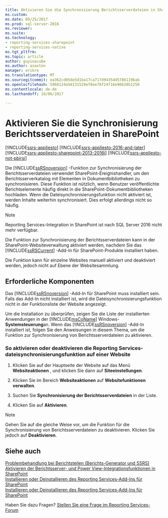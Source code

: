 ```yaml
---
title: Aktivieren Sie die Synchronisierung Berichtsserverdateien in SharePoint | Microsoft Docs
ms.custom: 
ms.date: 09/25/2017
ms.prod: sql-server-2016
ms.reviewer: 
ms.suite: 
ms.technology:
- reporting-services-sharepoint
- reporting-services-native
ms.tgt_pltfrm: 
ms.topic: article
author: guyinacube
ms.author: asaxton
manager: erikre
ms.translationtype: MT
ms.sourcegitcommit: ea362cd05de5d1ba17ca717d94354d5786119bab
ms.openlocfilehash: 5966124a56131529ef8ee76f24f16e96628b1250
ms.contentlocale: de-de
ms.lasthandoff: 10/06/2017

---
```

# <a name="activate-the-report-server-file-sync-feature-in-sharepoint"></a>Aktivieren Sie die Synchronisierung Berichtsserverdateien in SharePoint

[!INCLUDE[ssrs-appliesto](../../includes/ssrs-appliesto.md)] [!INCLUDE[ssrs-appliesto-2016-and-later](../../includes/ssrs-appliesto-2016-and-later.md)] [!INCLUDE[ssrs-appliesto-sharepoint-2013-2016i](../../includes/ssrs-appliesto-sharepoint-2013-2016.md)] [!INCLUDE[ssrs-appliesto-not-pbirsi](../../includes/ssrs-appliesto-not-pbirs.md)]

Die [!INCLUDE[ssRSnoversion](../../includes/ssrsnoversion-md.md)] -Funktion zur Synchronisierung der Berichtsserverdateien verwendet SharePoint-Ereignishandler, um den Berichtsserverkatalog mit Elementen in Dokumentbibliotheken zu synchronisieren. Diese Funktion ist nützlich, wenn Benutzer veröffentlichte Berichtselemente häufig direkt in die SharePoint-Dokumentbibliotheken hochladen. Wenn die Dateisynchronisierungsfunktion nicht aktiviert ist, werden Inhalte weiterhin synchronisiert. Dies erfolgt allerdings nicht so häufig.

> [!NOTE]
> Reporting Services-Integration in SharePoint ist nach SQL Server 2016 nicht mehr verfügbar.
  
 Die Funktion zur Synchronisierung der Berichtsserverdateien kann in der SharePoint-Websiteverwaltung aktiviert werden, nachdem Sie das [!INCLUDE[ssRSCurrent](../../includes/ssrscurrent-md.md)] -Add-In für SharePoint-Produkte installiert haben.  
  
 Die Funktion kann für einzelne Websites manuell aktiviert und deaktiviert werden, jedoch nicht auf Ebene der Websitesammlung.  
  
## <a name="prerequisites"></a>Erforderliche Komponenten

 Das [!INCLUDE[ssRSnoversion](../../includes/ssrsnoversion-md.md)] -Add-In für SharePoint muss installiert sein. Falls das Add-In nicht installiert ist, wird die Dateisynchronisierungsfunktion nicht in der Funktionsliste der Website angezeigt.  
  
 Um die Installation zu überprüfen, zeigen Sie die Liste der installierten Anwendungen in der [!INCLUDE[msCoName](../../includes/msconame-md.md)] Windows- **Systemsteuerung**an. Wenn das [!INCLUDE[ssRSnoversion](../../includes/ssrsnoversion-md.md)] -Add-In installiert ist, folgen Sie den Anweisungen in diesem Thema, um die Funktion zur Synchronisierung von Berichtsserverdateien zu aktivieren.  
  
### <a name="to-activate-or-deactivate-the-reporting-services-file-sync-feature-on-a-site"></a>So aktivieren oder deaktivieren die Reporting Services-dateisynchronisierungsfunktion auf einer Website
  
1.  Klicken Sie auf der Hauptseite der Website auf das Menü **Websiteaktionen** , und klicken Sie dann auf **Siteeinstellungen**.  
  
2.  Klicken Sie im Bereich **Websiteaktionen** auf **Websitefunktionen verwalten**.  
  
3.  Suchen Sie **Synchronisierung der Berichtsserverdateien** in der Liste.  
  
4.  Klicken Sie auf **Aktivieren**.  

> [!NOTE]
> Gehen Sie auf die gleiche Weise vor, um die Funktion für die Synchronisierung von Berichtsserverdateien zu deaktivieren. Klicken Sie jedoch auf **Deaktivieren**.

## <a name="see-also"></a>Siehe auch

 [Problembehandlung bei Berichtsteilen (Berichts-Generator und SSRS)](http://msdn.microsoft.com/d9fe1932-46e7-421b-a8a9-4c54d9576e94)   
 [Aktivieren der Berichtsserver- und Power View-Integrationsfunktionen in SharePoint](../../reporting-services/report-server-sharepoint/site-collection-features-report-server-and-power-view.md)   
 [Installieren oder Deinstallieren des Reporting Services-Add-Ins für SharePoint](../../reporting-services/install-windows/install-or-uninstall-the-reporting-services-add-in-for-sharepoint.md)   
 [Installieren oder Deinstallieren des Reporting Services-Add-Ins für SharePoint](../../reporting-services/install-windows/install-or-uninstall-the-reporting-services-add-in-for-sharepoint.md)  

Haben Sie dazu Fragen? [Stellen Sie eine Frage im Reporting Services-Forum](http://go.microsoft.com/fwlink/?LinkId=620231)
